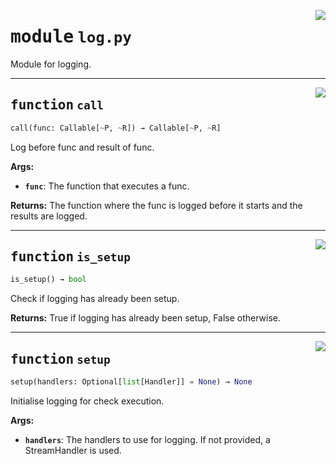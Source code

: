 <!-- markdownlint-disable -->

<a href="../repo_policy_compliance/log.py#L0"><img align="right" style="float:right;" src="https://img.shields.io/badge/-source-cccccc?style=flat-square"></a>

# <kbd>module</kbd> `log.py`
Module for logging. 


---

<a href="../repo_policy_compliance/log.py#L14"><img align="right" style="float:right;" src="https://img.shields.io/badge/-source-cccccc?style=flat-square"></a>

## <kbd>function</kbd> `call`

```python
call(func: Callable[~P, ~R]) → Callable[~P, ~R]
```

Log before func and result of func. 



**Args:**
 
 - <b>`func`</b>:  The function that executes a func. 



**Returns:**
 The function where the func is logged before it starts and the results are logged. 


---

<a href="../repo_policy_compliance/log.py#L43"><img align="right" style="float:right;" src="https://img.shields.io/badge/-source-cccccc?style=flat-square"></a>

## <kbd>function</kbd> `is_setup`

```python
is_setup() → bool
```

Check if logging has already been setup. 



**Returns:**
  True if logging has already been setup, False otherwise. 


---

<a href="../repo_policy_compliance/log.py#L55"><img align="right" style="float:right;" src="https://img.shields.io/badge/-source-cccccc?style=flat-square"></a>

## <kbd>function</kbd> `setup`

```python
setup(handlers: Optional[list[Handler]] = None) → None
```

Initialise logging for check execution. 



**Args:**
 
 - <b>`handlers`</b>:  The handlers to use for logging. If not provided, a StreamHandler is used. 


